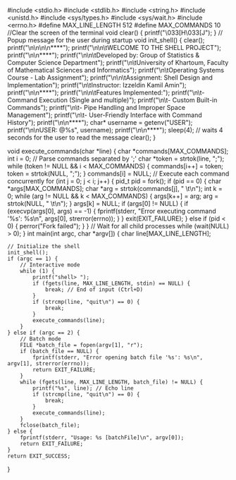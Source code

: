 #include <stdio.h>
#include <stdlib.h>
#include <string.h>
#include <unistd.h>
#include <sys/types.h>
#include <sys/wait.h>
#include <errno.h>
#define MAX_LINE_LENGTH 512
#define MAX_COMMANDS 10
//Clear the screen of the terminal 
void clear() {
    printf("\033[H\033[J");
}
// Popup message for the user during startup
void init_shell() {
    clear();
    printf("\n\n\n\n****");
    printf("\n\n\tWELCOME TO THE SHELL PROJECT");
    printf("\n\n****");
    printf("\n\n\tDeveloped by: Group of Statistics & Computer Science Department");
    printf("\n\tUniversity of Khartoum, Faculty of Mathematical Sciences and Informatics");
    printf("\n\tOperating Systems Course - Lab Assignment");
    printf("\n\n\tAssignment: Shell Design and Implementation");
    printf("\n\tInstructor: Izzeldin Kamil Amin");
    printf("\n\n****");
    printf("\n\n\tFeatures Implemented:");
    printf("\n\t- Command Execution (Single and multiple)");
    printf("\n\t- Custom Built-in Commands");
    printf("\n\t- Pipe Handling and Improper Space Management");
    printf("\n\t- User-Friendly Interface with Command History");
    printf("\n\n****");
    char* username = getenv("USER");
    printf("\n\nUSER: @%s", username);
    printf("\n\n****");
    sleep(4); // waits 4 seconds for the user to read the message
    clear();
}

void execute_commands(char *line) {
    char *commands[MAX_COMMANDS];
    int i = 0;
    // Parse commands separated by ';'
    char *token = strtok(line, ";");
    while (token != NULL && i < MAX_COMMANDS) {
        commands[i++] = token;
        token = strtok(NULL, ";");
    }
    commands[i] = NULL;
    // Execute each command concurrently
    for (int j = 0; j < i; j++) {
        pid_t pid = fork();
        if (pid == 0) {
            char *args[MAX_COMMANDS];
            char *arg = strtok(commands[j], " \t\n");
            int k = 0;
            while (arg != NULL && k < MAX_COMMANDS) {
                args[k++] = arg;
                arg = strtok(NULL, " \t\n");
            }
            args[k] = NULL;
            if (args[0] != NULL) {
                if (execvp(args[0], args) == -1) {
                    fprintf(stderr, "Error executing command '%s': %s\n", args[0], strerror(errno));
                }
            }
            exit(EXIT_FAILURE);
        } else if (pid < 0) {
            perror("Fork failed");
        }
    }
    // Wait for all child processes
    while (wait(NULL) > 0);
}
int main(int argc, char *argv[]) {
    char line[MAX_LINE_LENGTH];

    // Initialize the shell
    init_shell();
    if (argc == 1) {
        // Interactive mode
        while (1) {
            printf("shell> ");
            if (fgets(line, MAX_LINE_LENGTH, stdin) == NULL) {
                break; // End of input (Ctrl+D)
            }
            if (strcmp(line, "quit\n") == 0) {
                break;
            }
            execute_commands(line);
        }
    } else if (argc == 2) {
        // Batch mode
        FILE *batch_file = fopen(argv[1], "r");
        if (batch_file == NULL) {
            fprintf(stderr, "Error opening batch file '%s': %s\n", argv[1], strerror(errno));
            return EXIT_FAILURE;
        }
        while (fgets(line, MAX_LINE_LENGTH, batch_file) != NULL) {
            printf("%s", line); // Echo line
            if (strcmp(line, "quit\n") == 0) {
                break;
            }
            execute_commands(line);
        }
        fclose(batch_file);
    } else {
        fprintf(stderr, "Usage: %s [batchFile]\n", argv[0]);
        return EXIT_FAILURE;
    }
    return EXIT_SUCCESS;
}
